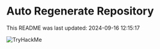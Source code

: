 # Auto Regenerate Repository

This README was last updated: 2024-09-16 12:15:17

 ![TryHackMe](https://tryhackme.com/badge/533634)